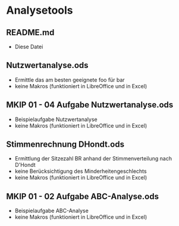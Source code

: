 # Analysetools

## README.md
- Diese Datei
 
## Nutzwertanalyse.ods
- Ermittle das am besten geeignete foo für bar
- keine Makros (funktioniert in LibreOffice und in Excel)

## MKIP 01 - 04 Aufgabe Nutzwertanalyse.ods
- Beispielaufgabe Nutzwertanalyse
- keine Makros (funktioniert in LibreOffice und in Excel)

## Stimmenrechnung DHondt.ods
- Ermittlung der Sitzezahl BR anhand der Stimmenverteilung nach D'Hondt
- keine Berücksichtigung des Minderheitengeschlechts
- keine Makros (funktioniert in LibreOffice und in Excel)

## MKIP 01 - 02 Aufgabe ABC-Analyse.ods
- Beispielaufgabe ABC-Analyse
- keine Makros (funktioniert in LibreOffice und in Excel)
